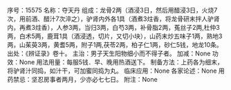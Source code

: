 序号：15575
名称：夺天丹
组成：龙骨2两（酒浸3日，然后用醋浸3日，火烧7次，用前酒、醋汁7次淬之），驴肾内外各1具（酒煮3炷香，将龙骨研末拌人驴肾内，再煮3炷香），人参3两，当归3两，白芍3两，补骨脂2两，菟丝子2两,杜仲3两，白术5两，鹿茸1具（酒浸透，切片，又切小块），山药末炒五味子1两，熟地3两，山茱萸3两，黄耆5两，附子1两,茯苓2两，柏子仁1两，砂仁5钱，地龙10条。
出处：《辨证录》卷十。
主治：男子天生阳物细小而不得子者。
加减：None
功效：None
用法用量：每服5钱．早、晚用热酒送下。
制备方法：上药各为细末，将驴肾汁同捣，如汁干，可加蜜同捣为丸。
临床应用：None
各家论述：None
用药禁忌：坚忍房事者两月，少亦必七七日。
附注：None
